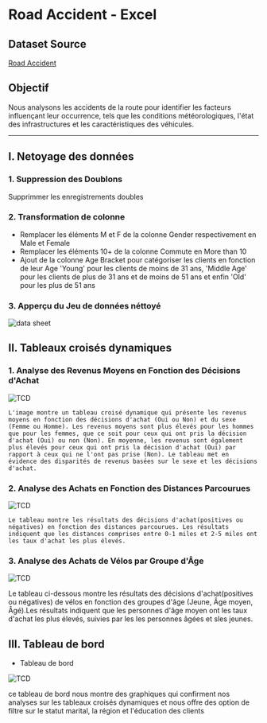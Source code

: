 # Road Accident - Excel

## Dataset Source
[Road Accident](https://www.youtube.com/redirect?event=video_description&redir_token=QUFFLUhqbG40QXp5WmJsOWVwblNKelhjMjM4RF9mdEt1QXxBQ3Jtc0tsTnNNcDNIcWhZLVJHbGc5OU55akF5WFNacnhGMVVqVUZobXYtcVo1WURCRU9jcTllQ2UzTjVsa20yWEtkZWprVl9XeWdqaXpEX2l6cGt0ZHVsdjVvNTZ4OFhKdHZibFEwZld3a1d1REtJa3dOcVlFUQ&q=https%3A%2F%2Fdocs.google.com%2Fspreadsheets%2Fd%2F1R_uaoZL18nRbqC_MULVne90h3SdRbAyn%2Fedit%3Fusp%3Dsharing%26ouid%3D116890999875311477003%26rtpof%3Dtrue%26sd%3Dtrue&v=XeWfLNe3moM)


## Objectif
Nous analysons les accidents de la route pour identifier les facteurs influençant leur occurrence, tels que les conditions météorologiques, l'état des infrastructures et les caractéristiques des véhicules.

---
## I.  Netoyage des données 

### 1. Suppression des Doublons
Supprimmer les enregistrements doubles
### 2. Transformation de colonne
 - Remplacer les éléments M et F de la colonne Gender respectivement en Male et Female
 - Remplacer les éléments 10+ de la colonne Commute en More than 10
 - Ajout de la colonne Age Bracket pour catégoriser les clients en fonction de leur Age 'Young' pour les clients de moins de 31 ans, 'Middle Age' pour les clients de plus de 31 ans et de moins de 51 ans et enfin 'Old' pour les plus de 51 ans
 ### 3. Apperçu du Jeu de données néttoyé

![data sheet](bike_data_sheet.png)
 ## II. Tableaux croisés dynamiques 
 ### 1. Analyse des Revenus Moyens en Fonction des Décisions d'Achat

 ![TCD](avg_income_gender.png)

    L'image montre un tableau croisé dynamique qui présente les revenus moyens en fonction des décisions d'achat (Oui ou Non) et du sexe (Femme ou Homme). Les revenus moyens sont plus élevés pour les hommes que pour les femmes, que ce soit pour ceux qui ont pris la décision d'achat (Oui) ou non (Non). En moyenne, les revenus sont également plus élevés pour ceux qui ont pris la décision d'achat (Oui) par rapport à ceux qui ne l'ont pas prise (Non). Le tableau met en évidence des disparités de revenus basées sur le sexe et les décisions d'achat.

 ### 2. Analyse des Achats en Fonction des Distances Parcourues

 ![TCD](count_purchased_bike.png)


    Le tableau montre les résultats des décisions d'achat(positives ou négatives) en fonction des distances parcourues. Les résultats indiquent que les distances comprises entre 0-1 miles et 2-5 miles ont les taux d'achat les plus élevés.

 ### 3. Analyse des Achats de Vélos par Groupe d'Âge

 ![TCD](count_purchased_bike_1.png)

   Le tableau ci-dessous montre les résultats des décisions d'achat(positives ou négatives) de vélos en fonction des groupes d'âge (Jeune, Âge moyen, Âgé).Les résultats indiquent que les personnes d'âge moyen ont les taux d'achat les plus élevés, suivies par les les personnes âgées et sles jeunes.

 ## III. Tableau de bord 

 - Tableau de bord

 ![TCD](bike_dashbord.png)

 ce tableau de bord nous montre des graphiques qui confirment nos analyses sur les tableaux croisés dynamiques et nous offre des option de filtre sur le statut marital, la région et l'éducation des clients